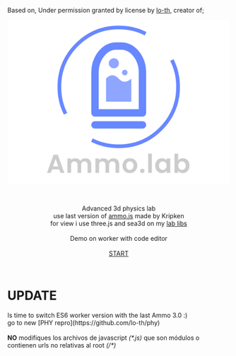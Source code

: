 <p>Based on, Under permission granted by license by <a target="_blank" href="http://lo-th.github.io/Ammo.lab/">lo-th</a>, creator of; </p>
<p align="center"><a target="_blank" href="http://lo-th.github.io/Ammo.lab/"><img src="./assets/textures/logo.svg"/></a></p>
<br>
<p align="center">Advanced 3d physics lab<br>
use last version of <a target="_blank" href="https://github.com/kripken/ammo.js">ammo.js</a> made by Kripken<br>
for view i use three.js and sea3d on my <a href="https://github.com/lo-th/lab">lab libs</a><br><br>
Demo on worker with code editor<br>
<br>
<a href="http://lo-th.github.io/Ammo.lab/">START</a><br></p>
<br>
<h1> UPDATE </h1>
Is time to switch ES6 worker version with the last Ammo 3.0 :)<br>
go to new [PHY repro](https://github.com/lo-th/phy)
<br>
<br>
<b>NO</b> modifiques los archivos de javascript <i>(*.js)</i> que son módulos o contienen urls no relativas al root <i>(/*)</i>